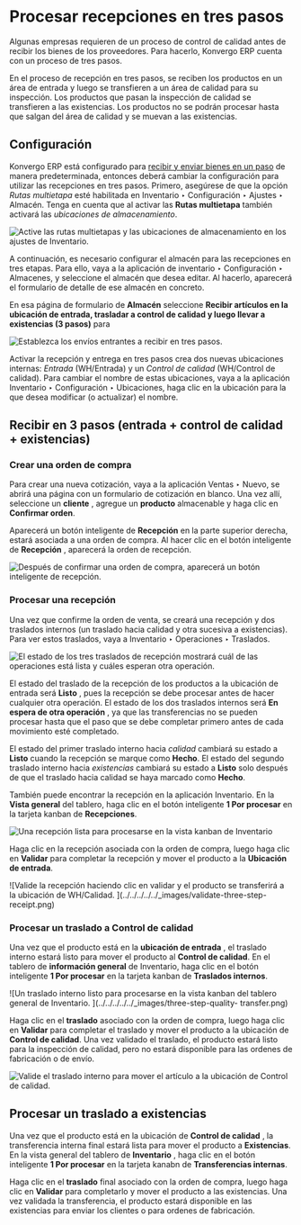 # Procesar recepciones en tres pasos

Algunas empresas requieren de un proceso de control de calidad antes de
recibir los bienes de los proveedores. Para hacerlo, Konvergo ERP cuenta con un
proceso de tres pasos.

En el proceso de recepción en tres pasos, se reciben los productos en un área
de entrada y luego se transfieren a un área de calidad para su inspección. Los
productos que pasan la inspección de calidad se transfieren a las existencias.
Los productos no se podrán procesar hasta que salgan del área de calidad y se
muevan a las existencias.

## Configuración

Konvergo ERP está configurado para [recibir y enviar bienes en un
paso](receipts_delivery_one_step#inventory-receipts-delivery-one-step) de
manera predeterminada, entonces deberá cambiar la configuración para utilizar
las recepciones en tres pasos. Primero, asegúrese de que la opción _Rutas
multietapa_ esté habilitada en Inventario ‣ Configuración ‣ Ajustes ‣ Almacén.
Tenga en cuenta que al activar las **Rutas multietapa** también activará las
_ubicaciones de almacenamiento_.

![Active las rutas multietapas y las ubicaciones de almacenamiento en los
ajustes de Inventario.](../../../../../_images/multi-step-routes2.png)

A continuación, es necesario configurar el almacén para las recepciones en
tres etapas. Para ello, vaya a la aplicación de inventario ‣ Configuración ‣
Almacenes, y seleccione el almacén que desea editar. Al hacerlo, aparecerá el
formulario de detalle de ese almacén en concreto.

En esa página de formulario de **Almacén** seleccione **Recibir artículos en
la ubicación de entrada, trasladar a control de calidad y luego llevar a
existencias (3 pasos)** para

![Establezca los envíos entrantes a recibir en tres pasos.
](../../../../../_images/three-step-receipt-settings.png)

Activar la recepción y entrega en tres pasos crea dos nuevas ubicaciones
internas: _Entrada_ (WH/Entrada) y un _Control de calidad_ (WH/Control de
calidad). Para cambiar el nombre de estas ubicaciones, vaya a la aplicación
Inventario ‣ Configuración ‣ Ubicaciones, haga clic en la ubicación para la
que desea modificar (o actualizar) el nombre.

## Recibir en 3 pasos (entrada + control de calidad + existencias)

### Crear una orden de compra

Para crear una nueva cotización, vaya a la aplicación Ventas ‣ Nuevo, se
abrirá una página con un formulario de cotización en blanco. Una vez allí,
seleccione un **cliente** , agregue un **producto** almacenable y haga clic en
**Confirmar orden**.

Aparecerá un botón inteligente de **Recepción** en la parte superior derecha,
estará asociada a una orden de compra. Al hacer clic en el botón inteligente
de **Recepción** , aparecerá la orden de recepción.

![Después de confirmar una orden de compra, aparecerá un botón inteligente de
recepción. ](../../../../../_images/three-step-purchase-receipt.png)

### Procesar una recepción

Una vez que confirme la orden de venta, se creará una recepción y dos
traslados internos (un traslado hacia calidad y otra sucesiva a existencias).
Para ver estos traslados, vaya a Inventario ‣ Operaciones ‣ Traslados.

![El estado de los tres traslados de recepción mostrará cuál de las
operaciones está lista y  cuáles esperan otra operación.
](../../../../../_images/three-step-transfers.png)

El estado del traslado de la recepción de los productos a la ubicación de
entrada será **Listo** , pues la recepción se debe procesar antes de hacer
cualquier otra operación. El estado de los dos traslados internos será **En
espera de otra operación** , ya que las transferencias no se pueden procesar
hasta que el paso que se debe completar primero antes de cada movimiento esté
completado.

El estado del primer traslado interno hacia _calidad_ cambiará su estado a
**Listo** cuando la recepción se marque como **Hecho**. El estado del segundo
traslado interno hacia _existencias_ cambiará su estado a **Listo** solo
después de que el traslado hacia calidad se haya marcado como **Hecho**.

También puede encontrar la recepción en la aplicación Inventario. En la
**Vista general** del tablero, haga clic en el botón inteligente **1 Por
procesar** en la tarjeta kanban de **Recepciones**.

![Una recepción lista para procesarse en la vista kanban de Inventario
](../../../../../_images/three-step-receive-kanban.png)

Haga clic en la recepción asociada con la orden de compra, luego haga clic en
**Validar** para completar la recepción y mover el producto a la **Ubicación
de entrada**.

![Valide la recepción haciendo clic en validar y el producto se transferirá a
la  ubicación de WH/Calidad. ](../../../../../_images/validate-three-step-
receipt.png)

### Procesar un traslado a Control de calidad

Una vez que el producto está en la **ubicación de entrada** , el traslado
interno estará listo para mover el producto al **Control de calidad**. En el
tablero de **información general** de Inventario, haga clic en el botón
inteligente **1 Por procesar** en la tarjeta kanban de **Traslados internos**.

![Un traslado interno listo para procesarse en la vista kanban del tablero
general de Inventario. ](../../../../../_images/three-step-quality-
transfer.png)

Haga clic en el **traslado** asociado con la orden de compra, luego haga clic
en **Validar** para completar el traslado y mover el producto a la ubicación
de **Control de calidad**. Una vez validado el traslado, el producto estará
listo para la inspección de calidad, pero no estará disponible para las
ordenes de fabricación o de envío.

![Valide el traslado interno para mover el artículo a la ubicación de Control
de calidad. ](../../../../../_images/validate-three-step-quality-move.png)

## Procesar un traslado a existencias

Una vez que el producto está en la ubicación de **Control de calidad** , la
transferencia interna final estará lista para mover el producto a
**Existencias**. En la vista general del tablero de **Inventario** , haga clic
en el botón inteligente **1 Por procesar** en la tarjeta kanabn de
**Transferencias internas**.

Haga clic en el **traslado** final asociado con la orden de compra, luego haga
clic en **Validar** para completarlo y mover el producto a las existencias.
Una vez validada la transferencia, el producto estará disponible en las
existencias para enviar los clientes o para ordenes de fabricación.

